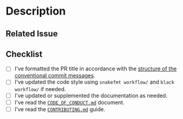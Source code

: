 # Description

<!-- Add a more detailed description of the changes if needed. -->

## Related Issue

<!-- If your PR refers to a related issue, link it here. -->

## Checklist

<!-- Mark with an `x` all the checkboxes that apply (like `[x]`) -->

- [ ] I've formatted the PR title in accordance with the [structure of the conventional commit messages](https://www.conventionalcommits.org/en/v1.0.0/).
- [ ] I've updated the code style using `snakefmt workflow/` and `black workflow/` if needed.
- [ ] I've updated or supplemented the documentation as needed.
- [ ] I've read the [`CODE_OF_CONDUCT.md`](https://github.com/IKIM-Essen/uncovar/blob/master/CODE_OF_CONDUCT.md) document.
- [ ] I've read the [`CONTRIBUTING.md`](https://github.com/IKIM-Essen/uncovar/blob/master/CONTRIBUTING.md) guide.

<!--
## Conventional Commits Format

(`<type>[optional scope]: <description>`)

## Type of Changes

- **build**: Changes that affect the build system or external dependencies (example scopes: gulp, broccoli, npm)
- **ci**: Changes to our CI configuration files and scripts (example scopes: Travis, Circle, BrowserStack, SauceLabs)
- **docs**: Documentation only changes
- **feat**: A new feature
- **fix**: A bug fix
- **perf**: A code change that improves performance
- **refactor**: A code change that neither fixes a bug nor adds a feature
- **style**: Changes that do not affect the meaning of the code (white-space, formatting, missing semi-colons, etc.)
- **test**: Adding missing tests or correcting existing tests
-->
